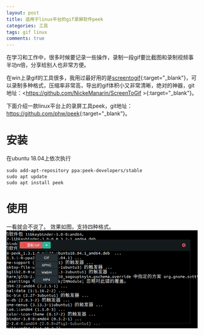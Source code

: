 ```yaml
---
layout: post
title: 适用于linux平台的gif录屏软件peek
categories: 工具
tags: gif linux
comments: true
---
```



在学习和工作中，很多时候要记录一些操作，录制一段gif要比截图和录制视频事半功n倍，分享给别人也非常方便。<br>

在win上录gif的工具很多，我用过最好用的是[screentogif](http://www.screentogif.com){:target="_blank"}，可以录制多种格式，压缩率非常高，导出的gif体积小又非常清晰，绝对的神器，git地址：<https://github.com/NickeManarin/ScreenToGif >{:target="_blank"}。

下面介绍一款linux平台上的录屏工具peek，git地址：<https://github.com/phw/peek>{:target="_blank"}。

# 安装

在ubuntu 18.04上依次执行
```shell
sudo add-apt-repository ppa:peek-developers/stable
sudo apt update
sudo apt install peek
```

# 使用

一看就会不说了。
效果如图，支持四种格式。
![image031.jpg](/media/images/peek/peek_use.png)
